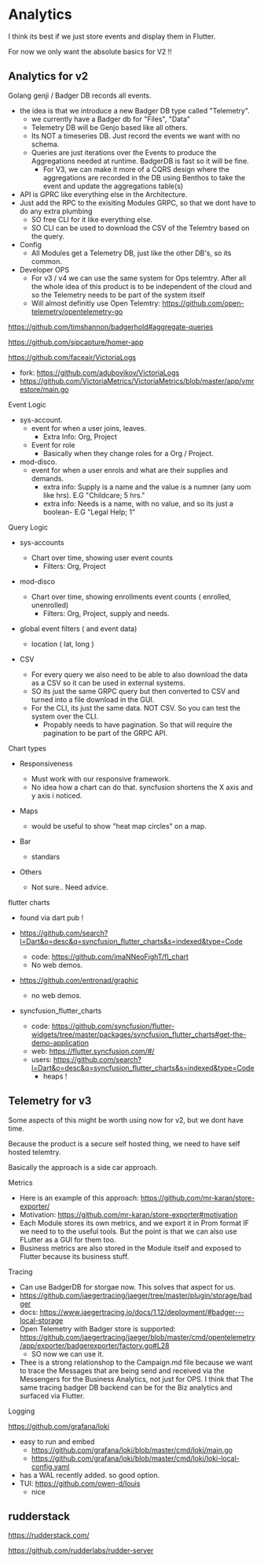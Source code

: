 # Analytics

I think its best if we just store events and display them in Flutter.

For now we only want the absolute basics for V2 !!


## Analytics for v2

Golang genji / Badger DB records all events.
- the idea is that we introduce a new Badger DB type called "Telemetry".
	- we currently have a Badger db for "Files", "Data"
	- Telemetry DB will be Genjo based like all others.
	- Its NOT a timeseries DB. Just record the events we want with no schema.
	- Queries are just iterations over the Events to produce the Aggregations needed at runtime. BadgerDB is fast so it will be fine.
		- For V3, we can make it more of a CQRS design where the aggregations are recorded in the DB using Benthos to take the event and update the aggregations table(s)
- API is GPRC like everything else in the Architecture.
- Just add the RPC to the exisiting Modules GRPC, so that we dont have to do any extra plumbing
	- SO free CLI for it like everything else.
	- SO CLI can be used to download the CSV of the Telemtry based on the query.
- Config
	- All Modules get a Telemetry DB, just like the other DB's, so its common.
- Developer OPS
	- For v3 / v4 we can use the same system for Ops telemtry. After all the whole idea of this product is to be independent of the cloud and so the Telemetry needs to be part of the system itself
	- Will almost definitly use Open Telemtry: https://github.com/open-telemetry/opentelemetry-go


https://github.com/timshannon/badgerhold#aggregate-queries

https://github.com/sipcapture/homer-app

https://github.com/faceair/VictoriaLogs
- fork: https://github.com/adubovikov/VictoriaLogs
- https://github.com/VictoriaMetrics/VictoriaMetrics/blob/master/app/vmrestore/main.go



Event Logic

- sys-account.
	- event for when a user joins, leaves.
		- Extra Info: Org, Project
	- Event for role
		- Basically when they change roles for a Org / Project.
- mod-disco.
	- event for when a user enrols and what are their supplies and demands.
		- extra info: Supply is a name and the value is a numner (any uom like hrs). E.G "Childcare; 5 hrs."
		- extra info: Needs is a name, with no value, and so its just a boolean- E.G "Legal Help; 1"

Query Logic

- sys-accounts
	- Chart over time, showing user event counts
		- Filters: Org, Project
- mod-disco
	- Chart over time, showing enrollments event counts ( enrolled, unenrolled)
		- Filters:  Org, Project, supply and needs.
- global event filters ( and event data)
	- location ( lat, long )

- CSV
	- For every query we also need to be able to also download the data as a CSV so it can be used in external systems.
	- SO its just the same GRPC query but then converted to CSV and turned into a file download in the GUI.
	- For the CLI, its just the same data. NOT CSV. So you can test the system over the CLI.
		- Propably needs to have pagination. So that will require the pagination to be part of the GRPC API.

Chart types

- Responsiveness
	- Must work with our responsive framework.
	- No idea how a chart can do that. syncfusion shortens the  X axis and y axis i noticed.

- Maps
	- would be useful to show "heat map circles" on a map.
- Bar
	- standars
- Others 
	- Not sure.. Need advice.

flutter charts

- found via dart pub !

- https://github.com/search?l=Dart&o=desc&q=syncfusion_flutter_charts&s=indexed&type=Code
	- code: https://github.com/imaNNeoFighT/fl_chart
	- No web demos.

- https://github.com/entronad/graphic
	- no web demos.

- syncfusion_flutter_charts
	- code: https://github.com/syncfusion/flutter-widgets/tree/master/packages/syncfusion_flutter_charts#get-the-demo-application
	- web: https://flutter.syncfusion.com/#/
	- users: https://github.com/search?l=Dart&o=desc&q=syncfusion_flutter_charts&s=indexed&type=Code
		- heaps !





## Telemetry for v3

Some aspects of this might be worth using now for v2, but we dont have time.

Because the product is a secure self hosted thing, we need to have self hosted telemtry.

Basically the approach is a side car approach.

Metrics

- Here is an example of this approach: https://github.com/mr-karan/store-exporter/
- Motivation: https://github.com/mr-karan/store-exporter#motivation
- Each Module stores its own metrics, and we export it in Prom format IF we need to to the useful tools. But the point is that we can also use FLutter as a GUI for them too.
- Business metrics are also stored in the Module itself and exposed to Flutter because its business stuff.

Tracing

- Can use BadgerDB for storgae now. This solves that aspect for us.
- https://github.com/jaegertracing/jaeger/tree/master/plugin/storage/badger
- docs: https://www.jaegertracing.io/docs/1.12/deployment/#badger---local-storage
- Open Telemetry with Badger store is supported: https://github.com/jaegertracing/jaeger/blob/master/cmd/opentelemetry/app/exporter/badgerexporter/factory.go#L28
	- SO now we can use it.
- Thee is a strong relationshop to the Campaign.md file because we want to trace the Messages that are being send and received via the Messengers for the Business Analytics, not just for OPS. I think that The same tracing badger DB backend can be for the Biz analytics and surfaced via Flutter.

Logging

https://github.com/grafana/loki
- easy to run and embed
	- https://github.com/grafana/loki/blob/master/cmd/loki/main.go
	- https://github.com/grafana/loki/blob/master/cmd/loki/loki-local-config.yaml
- has a WAL recently added. so good option.
- TUI: https://github.com/owen-d/louis
	- nice




## rudderstack

https://rudderstack.com/

https://github.com/rudderlabs/rudder-server
